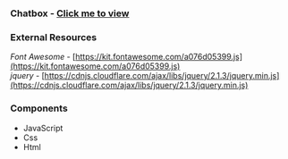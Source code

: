 ### Chatbox - [Click me to view](https://algobook-io.github.io/Frontend-plugins/Chatbox/)

### External Resources
_Font Awesome_ - [https://kit.fontawesome.com/a076d05399.js](https://kit.fontawesome.com/a076d05399.js)
<br>
_jquery_ - [https://cdnjs.cloudflare.com/ajax/libs/jquery/2.1.3/jquery.min.js](https://cdnjs.cloudflare.com/ajax/libs/jquery/2.1.3/jquery.min.js)

### Components
* JavaScript
* Css 
* Html

